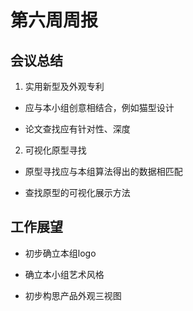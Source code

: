 # 第六周周报

## 会议总结 

1. 实用新型及外观专利 

- 应与本小组创意相结合，例如猫型设计 

- 论文查找应有针对性、深度 

2. 可视化原型寻找 

- 原型寻找应与本组算法得出的数据相匹配 

- 查找原型的可视化展示方法 

## 工作展望 

- 初步确立本组logo 

- 确立本小组艺术风格 

- 初步构思产品外观三视图 

